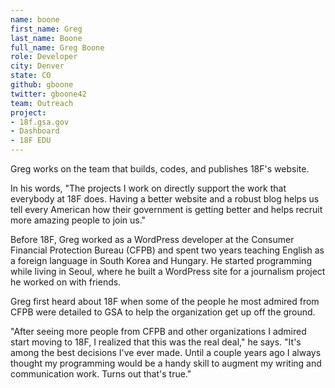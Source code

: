 ```yaml
---
name: boone
first_name: Greg
last_name: Boone
full_name: Greg Boone
role: Developer
city: Denver
state: CO
github: gboone
twitter: gboone42
team: Outreach
project:
- 18f.gsa.gov
- Dashboard
- 18F EDU
---
```


Greg works on the team that builds, codes, and publishes 18F's website.

In his words, "The projects I work on directly support the work that everybody at 18F does. Having a better website and a robust blog helps us tell every American how their government is getting better and helps recruit more amazing people to join us."

Before 18F, Greg worked as a WordPress developer at the Consumer Financial Protection Bureau (CFPB) and spent two years teaching English as a foreign language in South Korea and Hungary. He started programming while living in Seoul, where he built a WordPress site for a journalism project he worked on with friends.

Greg first heard about 18F when some of the people he most admired from CFPB were detailed to GSA to help the organization get up off the ground.

"After seeing more people from CFPB and other organizations I admired start moving to 18F, I realized that this was the real deal," he says. "It's among the best decisions I've ever made. Until a couple years ago I always thought my programming would be a handy skill to augment my writing and communication work. Turns out that's true."
